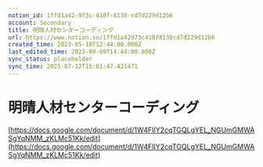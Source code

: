 ```yaml
---
notion_id: 1ffd1a42-973c-410f-8138-cd7d229d12b6
account: Secondary
title: 明晴人材センターコーディング
url: https://www.notion.so/1ffd1a42973c410f8138cd7d229d12b6
created_time: 2023-05-10T12:44:00.000Z
last_edited_time: 2023-09-09T14:44:00.000Z
sync_status: placeholder
sync_time: 2025-07-12T15:01:47.421471
---
```

# 明晴人材センターコーディング

[https://docs.google.com/document/d/1W4FIIY2cqTGQLgYEL_NGUmGMWASgYqNMM_zKLMc51Kk/edit](https://docs.google.com/document/d/1W4FIIY2cqTGQLgYEL_NGUmGMWASgYqNMM_zKLMc51Kk/edit)